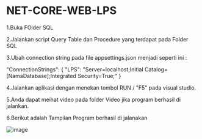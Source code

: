 # NET-CORE-WEB-LPS

1.Buka FOlder SQL

2.Jalankan script Query Table dan Procedure yang terdapat pada Folder SQL

3.Ubah connection string pada file appsettings.json menjadi seperti ini :

  "ConnectionStrings": {
    "LPS": "Server=localhost;Initial Catalog=[NamaDatabase];Integrated Security=True;"
  }


  4.Jalankan aplikasi dengan menekan tombol RUN / "F5" pada visual studio.
  
  5.Anda dapat meihat  video pada folder Video jika program berhasil di jalankan.
  
  6.Berikut adalah Tampilan Program berhasil di jalanakan


  ![image](https://github.com/mikhaeldulas/NET-CORE-WEB-LPS/assets/147018703/cf38dfa9-0451-49cf-9455-85ee069def73)
